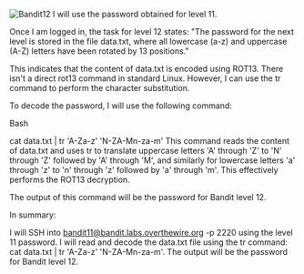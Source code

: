 ![Bandit12](https://github.com/user-attachments/assets/0a677c14-328c-4ace-8582-f5ab3647f5d2)
I will use the password obtained for level 11.

Once I am logged in, the task for level 12 states: "The password for the next level is stored in the file data.txt, where all lowercase (a-z) and uppercase (A-Z) letters have been rotated by 13 positions."

This indicates that the content of data.txt is encoded using ROT13. There isn't a direct rot13 command in standard Linux. However, I can use the tr command to perform the character substitution.

To decode the password, I will use the following command:

Bash

cat data.txt | tr 'A-Za-z' 'N-ZA-Mn-za-m'
This command reads the content of data.txt and uses tr to translate uppercase letters 'A' through 'Z' to 'N' through 'Z' followed by 'A' through 'M', and similarly for lowercase letters 'a' through 'z' to 'n' through 'z' followed by 'a' through 'm'. This effectively performs the ROT13 decryption.

The output of this command will be the password for Bandit level 12.

In summary:

I will SSH into bandit11@bandit.labs.overthewire.org -p 2220 using the level 11 password.
I will read and decode the data.txt file using the tr command: cat data.txt | tr 'A-Za-z' 'N-ZA-Mn-za-m'.
The output will be the password for Bandit level 12.
